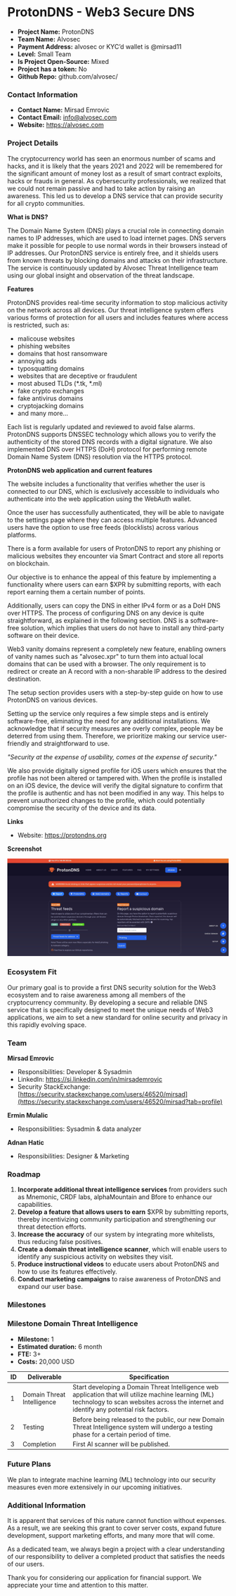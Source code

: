 # ProtonDNS - Web3 Secure DNS

- **Project Name:** ProtonDNS
- **Team Name:** Alvosec
- **Payment Address:** alvosec or KYC’d wallet is @mirsad11
- **Level:** Small Team
- **Is Project Open-Source:** Mixed
- **Project has a token:** No
- **Github Repo:** github.com/alvosec/

### Contact Information

- **Contact Name:** Mirsad Emrovic
- **Contact Email:** info@alvosec.com
- **Website:** https://alvosec.com

### Project Details

The cryptocurrency world has seen an enormous number of scams and hacks, and it is likely that the years 2021 and 2022 will be remembered for the significant amount of money lost as a result of smart contract exploits, hacks or frauds in general. As cybersecurity professionals, we realized that
we could not remain passive and had to take action by raising an awareness. This led us to develop a DNS service that can provide security for all crypto communities.

**What is DNS?**

The Domain Name System (DNS) plays a crucial role in connecting domain names to IP addresses, which are used to load internet pages. DNS servers make it possible for people to use normal words in their browsers instead of IP addresses. Our ProtonDNS service is entirely free, and it shields users
from known threats by blocking domains and attacks on their infrastructure. The service is continuously updated by Alvosec Threat Intelligence team using our global insight and observation of the threat landscape.

**Features**

ProtonDNS provides real-time security information to stop malicious activity on the network across all devices. Our threat intelligence system offers various forms of protection for all users and includes features where access is restricted, such as:

- malicouse websites
- phishing websites
- domains that host ransomware
- annoying ads
- typosquatting domains
- websites that are deceptive or fraudulent
- most abused TLDs (*.tk, *.ml)
- fake crypto exchanges
- fake antivirus domains
- cryptojacking domains
- and many more...

Each list is regularly updated and reviewed to avoid false alarms. ProtonDNS supports DNSSEC technology which allows you to verify the authenticity of the stored DNS records with a digital signature. We also implemented DNS over HTTPS (DoH) protocol for performing remote Domain Name System (DNS) resolution via the HTTPS protocol.

**ProtonDNS web application and current features**

The website includes a functionality that verifies whether the user is connected to our DNS, which is exclusively accessible to individuals who authenticate into the web application using the WebAuth wallet.

Once the user has successfully authenticated, they will be able to navigate to the settings page where they can access multiple features. Advanced users have the option to use free feeds (blocklists) across various platforms.

There is a form available for users of ProtonDNS to report any phishing or malicious websites they encounter via Smart Contract and store all reports on blockchain.

Our objective is to enhance the appeal of this feature by implementing a functionality where users can earn $XPR by submitting reports, with each report earning them a certain number of points.

Additionally, users can copy the DNS in either IPv4 form or as a DoH DNS over HTTPS. The process of configuring DNS on any device is quite straightforward, as explained in the following section. DNS is a software-free solution, which implies that users do not have to install any third-party software on their device.

Web3 vanity domains represent a completely new feature, enabling owners of vanity names such as "alvosec.xpr" to turn them into actual local domains that can be used with a browser. The only requirement is to redirect or create an A record with a non-sharable IP address to the desired
destination.

The setup section provides users with a step-by-step guide on how to use ProtonDNS on various devices.

Setting up the service only requires a few simple steps and is entirely software-free, eliminating the need for any additional installations.
We acknowledge that if security measures are overly complex, people may be deterred from using them. Therefore, we prioritize making our service user-friendly and straightforward to use.

*"Security at the expense of usability, comes at the expense of security."*

We also provide digitally signed profile for iOS users which ensures that the profile has not been altered or tampered with. When the profile is installed on an iOS device, the device will verify the digital signature to confirm that the profile is authentic and has not been modified in any way. This helps to prevent unauthorized changes to the profile, which could potentially compromise the security of the device and its data.

**Links**

- Website: https://protondns.org

**Screenshot**

![Alt text](/img/preview.jpg)

### Ecosystem Fit

Our primary goal is to provide a first DNS security solution for the Web3 ecosystem and to raise awareness among all members of the cryptocurrency community. By developing a secure and reliable DNS service that is specifically designed to meet the unique needs of Web3 applications, we aim to set a new standard for online security and privacy in this rapidly evolving space.

### Team

**Mirsad Emrovic**

- Responsibilities: Developer & Sysadmin
- LinkedIn: https://si.linkedin.com/in/mirsademrovic
- Security StackExchange: [https://security.stackexchange.com/users/46520/mirsad](https://security.stackexchange.com/users/46520/mirsad?tab=profile)

**Ermin Mulalic**

- Responsibilities: Sysadmin & data analyzer

**Adnan Hatic**

- Responsibilities: Designer & Marketing

### Roadmap

1. **Incorporate additional threat intelligence services** from providers such as Mnemonic, CRDF labs, alphaMountain and Bfore to enhance our capabilities.
2. **Develop a feature that allows users to earn** $XPR by submitting reports, thereby incentivizing community participation and strengthening our threat detection efforts.
3. **Increase the accuracy** of our system by integrating more whitelists, thus reducing false positives.
4. **Create a domain threat intelligence scanner**, which will enable users to identify any suspicious activity on websites they visit.
5. **Produce instructional videos** to educate users about ProtonDNS and how to use its features effectively.
6. **Conduct marketing campaigns** to raise awareness of ProtonDNS and expand our user base.

### Milestones

### Milestone Domain Threat Intelligence

- **Milestone:** 1
- **Estimated duration:** 6 month
- **FTE:**  3+
- **Costs:** 20,000 USD

| ID | Deliverable | Specification |
| ----- | ----------- | ------------- |
| 1 | Domain Threat Intelligence | Start developing a Domain Threat Intelligence web application that will utilize machine learning (ML) technology to scan websites across the internet and identify any potential risk factors. |
| 2 | Testing | Before being released to the public, our new Domain Threat Intelligence system will undergo a testing phase for a certain period of time. |
| 3 | Completion | First AI scanner will be published. |

### Future Plans

We plan to integrate machine learning (ML) technology into our security measures even more extensively in our upcoming initiatives.

### Additional Information

It is apparent that services of this nature cannot function without expenses. As a result, we are seeking this grant to cover server costs, expand future development, support marketing efforts, and many more that will come.

As a dedicated team, we always begin a project with a clear understanding of our responsibility to deliver a completed product that satisfies the needs of our users.

Thank you for considering our application for financial support. We appreciate your time and attention to this matter.
